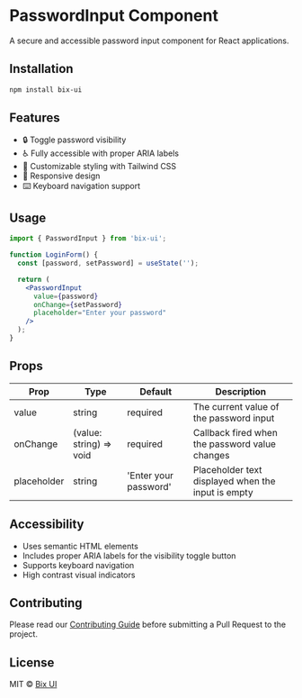 # PasswordInput Component

A secure and accessible password input component for React applications.

## Installation

```bash
npm install bix-ui
```

## Features

- 🔒 Toggle password visibility
- ♿️ Fully accessible with proper ARIA labels
- 🎨 Customizable styling with Tailwind CSS
- 📱 Responsive design
- ⌨️ Keyboard navigation support

## Usage

```jsx
import { PasswordInput } from 'bix-ui';

function LoginForm() {
  const [password, setPassword] = useState('');

  return (
    <PasswordInput
      value={password}
      onChange={setPassword}
      placeholder="Enter your password"
    />
  );
}
```

## Props

| Prop | Type | Default | Description |
|------|------|---------|-------------|
| value | string | required | The current value of the password input |
| onChange | (value: string) => void | required | Callback fired when the password value changes |
| placeholder | string | 'Enter your password' | Placeholder text displayed when the input is empty |

## Accessibility

- Uses semantic HTML elements
- Includes proper ARIA labels for the visibility toggle button
- Supports keyboard navigation
- High contrast visual indicators

## Contributing

Please read our [Contributing Guide](../../CONTRIBUTING.md) before submitting a Pull Request to the project.

## License

MIT © [Bix UI](https://github.com/bix-ui) 